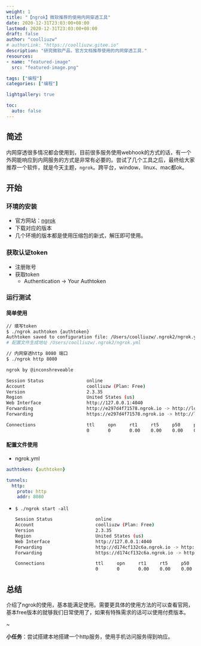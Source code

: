 ```yaml
---
weight: 1
title: "【ngrok】微软推荐的使用内网穿透工具"
date: 2020-12-31T23:03:00+08:00
lastmod: 2020-12-31T23:03:00+08:00
draft: false
author: "coolliuzw"
# authorLink: "https://coolliuzw.gitee.io"
description: "研究微软产品，官方文档推荐使用的内网穿透工具."
resources:
- name: "featured-image"
  src: "featured-image.png"

tags: ["编程"]
categories: ["编程"]

lightgallery: true

toc:
  auto: false
---
```

<!--more-->

## 简述

​	内网穿透很多情况都会使用到，目前很多服务使用webhook的方式的话，有一个外网能响应到内网服务的方式是非常有必要的。尝试了几个工具之后，最终给大家推荐一个软件，就是今天主题，`ngrok`。跨平台，window、linux、mac都ok。

## 开始

### 环境的安装

- 官方网站：[ngrok](https://ngrok.com)
- 下载对应的版本
- 几个环境的版本都是使用压缩包的新式，解压即可使用。

### 获取认证token

- 注册账号
- 获取token
  - Authentication -> Your Authtoken

### 运行测试

#### 简单使用

```bash
// 填写token
$ ./ngrok authtoken {authtoken}
Authtoken saved to configuration file: /Users/coolliuzw/.ngrok2/ngrok.yml
# 配置文件生成地址 /Users/coolliuzw/.ngrok2/ngrok.yml

// 内网穿透http 8080 端口
$ ./ngrok http 8080

ngrok by @inconshreveable                                                                                                                                                                   (Ctrl+C to quit)

Session Status                online
Account                       coolliuzw (Plan: Free)
Version                       2.3.35
Region                        United States (us)
Web Interface                 http://127.0.0.1:4040
Forwarding                    http://e297d4f71578.ngrok.io -> http://localhost:8080
Forwarding                    https://e297d4f71578.ngrok.io -> http://localhost:8080

Connections                   ttl     opn     rt1     rt5     p50     p90
                              0       0       0.00    0.00    0.00    0.00
```

#### 配置文件使用

- ngrok.yml

```yml
authtoken: {authtoken}

tunnels:
  http:
    proto: http
    addr: 8080
```

- `$ ./ngrok start -all`

  ```bash
  Session Status                online
  Account                       coolliuzw (Plan: Free)
  Version                       2.3.35
  Region                        United States (us)
  Web Interface                 http://127.0.0.1:4040
  Forwarding                    http://d174cf132c6a.ngrok.io -> http://localhost:8080
  Forwarding                    https://d174cf132c6a.ngrok.io -> http://localhost:8080
  
  Connections                   ttl     opn     rt1     rt5     p50     p90
                                0       0       0.00    0.00    0.00    0.00
  ```

## 总结

介绍了ngrok的使用，基本能满足使用。需要更具体的使用方法的可以查看官网，基本free版本的就够我们日常使用了，如果有特殊需求的话可以使用付费版本。

~

**小任务**：尝试搭建本地搭建一个http服务，使用手机访问服务得到响应。